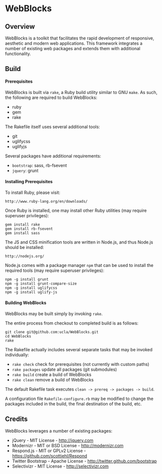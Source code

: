 # WebBlocks

## Overview

WebBlocks is a toolkit that facilitates the rapid development of responsive,
aesthetic and modern web applications. This framework integrates a number of
existing web packages and extends them with additional functionality.

## Build

#### Prerequisites

WebBlocks is built via `rake`, a Ruby build utility similar to GNU `make`. As 
such, the following are required to build WebBlocks:

* ruby
* gem
* rake

The Rakefile itself uses several additional tools:

* git
* uglifycss
* uglifyjs

Several packages have additional requirements:

* `bootstrap`: sass, rb-fsevent
* `jquery`: grunt

#### Installing Prerequisites

To install Ruby, please visit:

    http://www.ruby-lang.org/en/downloads/

Once Ruby is installed, one may install other Ruby utilities (may require
superuser privileges):

```
gem install rake
gem install rb-fsevent
gem install sass
```

The JS and CSS minification tools are written in Node.js, and thus Node.js 
should be installed:

    http://nodejs.org/

Node.js comes with a package manager `npm` that can be used to install the
required tools (may require superuser privileges):

```
npm -g install grunt
npm -g install grunt-compare-size
npm -g install uglifycss
npm -g install uglify-js
```

#### Building WebBlocks

WebBlocks may be built simply by invoking `rake`.

The entire process from checkout to completed build is as follows:

```
git clone git@github.com:ucla/WebBlocks.git
cd WebBlocks
rake
```

The Rakefile actually includes several separate tasks that may be invoked
individually:

* `rake check` check for prerequisites (not currently with custom paths)
* `rake packages` update all packages (git submodules)
* `rake build` create a build of WebBlocks
* `rake clean` remove a build of WebBlocks

The default Rakefile task executes `clean -> prereq -> packages -> build`.

A configuration file `Rakefile-configure.rb` may be modified to change the
packages included in the build, the final destination of the build, etc.

## Credits

WebBlocks leverages a number of existing packages:

* jQuery - MIT License - http://jquery.com
* Modernizr - MIT or BSD License - http://modernizr.com
* Respond.js - MIT or GPLv2 License - https://github.com/scottjehl/Respond
* Twitter Bootstrap - Apache License - http://twitter.github.com/bootstrap
* Selectivizr - MIT License - http://selectivizr.com
